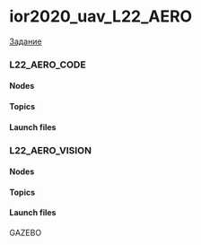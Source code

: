 # ior2020_uav_L22_AERO
[Задание](http://robolymp.ru/files/ior2020/ibpla/IOR2020%20online.%20%D0%B8%D0%91%D0%9F%D0%9B%D0%90.%20%D0%A0%D0%B5%D0%B3%D0%BB%D0%B0%D0%BC%D0%B5%D0%BD%D1%82%20%D1%84%D0%B8%D0%BD%D0%B0%D0%BB%D0%B0.pdf)

### L22_AERO_CODE
#### Nodes

#### Topics

#### Launch files
### L22_AERO_VISION
#### Nodes

#### Topics

#### Launch files

GAZEBO
